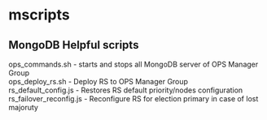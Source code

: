 # mscripts
<h2>MongoDB Helpful scripts</h2>

ops_commands.sh - starts and stops all MongoDB server of OPS Manager Group<br/>
ops_deploy_rs.sh - Deploy RS to OPS Manager Group<br/>
rs_default_config.js - Restores RS default priority/nodes configuration<br/>
rs_failover_reconfig.js - Reconfigure RS for election primary in case of lost majoruty<br/>
